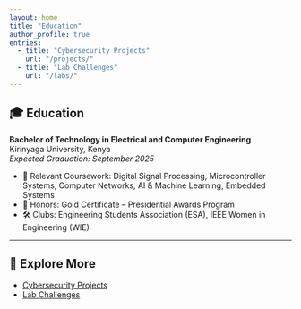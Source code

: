 ```yaml
---
layout: home
title: "Education"
author_profile: true
entries:
  - title: "Cybersecurity Projects"
    url: "/projects/"
  - title: "Lab Challenges" 
    url: "/labs/"
---
```


<!-- Optional profile image -->
<!-- <img src="/assets/img/My_Photo.jpg" alt="My_Photo" width="180" style="border-radius: 100px;"> -->

## 🎓 Education

**Bachelor of Technology in Electrical and Computer Engineering**  
Kirinyaga University, Kenya  
*Expected Graduation: September 2025*

- 📘 Relevant Coursework: Digital Signal Processing, Microcontroller Systems, Computer Networks, AI & Machine Learning, Embedded Systems  
- 🏅 Honors: Gold Certificate – Presidential Awards Program  
- 🛠️ Clubs: Engineering Students Association (ESA), IEEE Women in Engineering (WIE)

---

## 🔗 Explore More

- [Cybersecurity Projects](/projects/)
- [Lab Challenges](/labs/)